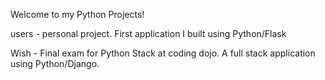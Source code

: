 Welcome to my Python Projects!

users - personal project. First application I built using Python/Flask

Wish - Final exam for Python Stack at coding dojo. A full stack application using Python/Django. 
